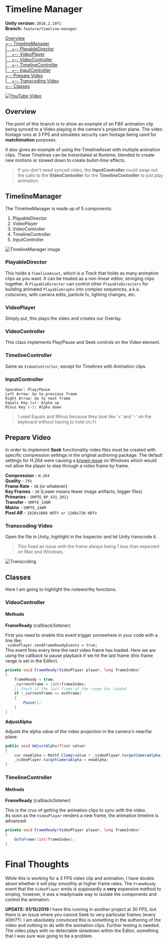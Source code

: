 # Timeline Manager

**Unity version:** `2018.2.19f1`  
**Branch:** `feature/timeline-manager`  

[Overview](#overview)  
[+-- TimelineManager](#timelinemanager)  
[|&nbsp;&nbsp;&nbsp; +-- PlayableDirector](#playabledirector)  
[|&nbsp;&nbsp;&nbsp; +-- VideoPlayer](#videoplayer)  
[|&nbsp;&nbsp;&nbsp; +-- VideoController](#videocontroller)  
[|&nbsp;&nbsp;&nbsp; +-- TimelineController](#timelinecontroller)  
[|&nbsp;&nbsp;&nbsp; +-- InputController](#inputcontroller)  
[+-- Prepare Video](#prepare-video)  
[|&nbsp;&nbsp;&nbsp; +-- Transcoding Video](#transcoding-video)  
[+-- Classes](#classes)  

[![YouTube Video](https://i.ytimg.com/vi/1JF08DgxJKo/hqdefault.jpg)](https://youtu.be/1JF08DgxJKo)
## Overview

The point of this branch is to show an example of an FBX animation clip being
synced to a Video playing in the camera's projection plane.
The video footage runs at 3 FPS and simulates security cam footage being used
for **matchimation** purposes.

It also gives an example of using the TimelineAsset with multiple animation
clips.  These Timelines can be Instantiated at Runtime, blended to create new
motions or slowed down to create *bullet-time* effects.

> If you don't need synced video, the **InputController** could swap out the 
calls to the **VideoController** for the **TimelineController** to just play 
animation.

## TimelineManager

The TimelineManager is made up of 5 components:
1. PlayableDirector
1. VideoPlayer
1. VideoController
1. TimelineController
1. InputController

![TimelineManager image](Docs/TimelineManager.png)

### PlayableDirector
This holds a `TimelineAsset`, which is a _Track_ that holds as many animation
clips as you want. It can be treated as a non-linear editor, stringing clips
together.  A `PlayableDirector` can control other `PlayableDirectors` for
building animated `PlayableGraphs` into complex sequences, a.k.a. _cutscenes_,
with camera edits, particle fx, lighting changes, etc.

### VideoPlayer
Simply put, this plays the video and creates our Overlay.

### VideoController
This class implements Play/Pause and Seek controls on the Video element.

### TimelineController
Same as `VideoController`, except for Timelines with Animation clips.

### InputController
```
Spacebar: Play/Pause
Left Arrow: Go to previous frame
Right Arrow: Go to next frame
Equals Key (=): Alpha up
Minus Key (-): Alpha down
```
> I used Equals and Minus because they _look_ like '+' and '-' on the 
keyboard without having to hold `Shift`

## Prepare Video
In order to implement **Seek** functionality video files must be created with
specific compression settings in the original authoring package.
The default settings for H.264 were causing a 
[known issue]("https://forum.unity.com/threads/5-6-0b1-videoplayer-api-go-to-specific-frame.446507/#post-2888381")
on Windows which would not allow the player to step through a video frame by frame.

**Compression** - `H.264`  
**Quality** - `75%`  
**Frame Rate** - `30` (or whatever)  
**Key Frames** - `30` (Lower means fewer image artifacts, bigger files)  
**Primaries** - `SMPTE_RP_431_2011`  
**Transfer** - `SMPTE_240M`  
**Matrix** - `SMPTE_240M`  
**Pixel AR** - `1920x1080 HDTV or 1280x720 HDTV`  

### Transcoding Video
Open the file in Unity, highlight in the Inspector and let Unity transcode 
it.
> This fixed an issue with the frame always being 1 less than expected on
Mac and Windows.

![Transcoding](Docs/Transcode.png)

## Classes
Here I am going to highlight the noteworthy functions.

### VideoController
#### Methods

**FrameReady** (callback/listener)

First you need to enable this event trigger somewhere in your code with a line like:  
`_videoPlayer.sendFrameReadyEvents = true;`  
This event fires every time the next video frame has loaded. Here we are using
the callback to pause playback if we hit the last frame (this frame range is
set in the Editor).

```c#
private void FrameReady(VideoPlayer player, long frameIndex)
{
    frameReady = true;
    _currentFrame = (int)frameIndex;
    // Check if the last frame of the range has loaded
    if (_currentFrame == outFrame)
    {
        Pause();
    }
}
```

**AdjustAlpha**

Adjusts the alpha value of the video projection in the camera's near/far plane.

```c#
public void AdjustAlpha(float value)
{
    var newAlpha = Mathf.Clamp(value + _videoPlayer.targetCameraAlpha, 0, 1);
    _videoPlayer.targetCameraAlpha = newAlpha;
}
````

### TimelineController
#### Methods

**FrameReady** (callback/listener)

This is the crux of getting the animation clips to sync with the video.  
As soon as the `VideoPlayer` renders a new frame, the animation timeline is
advanced.

```c#
private void FrameReady(VideoPlayer player, long frameIndex)
{
    GoToFrame((int)frameIndex);
}
```

# Final Thoughts
While this is working for a 3 FPS video clip and animation, I have doubts
about whether it will play smoothly at higher frame rates.  The `FrameReady`
event that the `VideoPlayer` emits is supposedly a **very** expensive method
to employ, however, it was a readymade way to isolate the components and
control the animation.

**UPDATE:** **01/15/2019** I have this running in another project at 30 FPS, but there is an
issue where you cannot Seek to very particular frames (every 40th??).  I am
absolutely convinced this is something in the authoring of the video and 
nothing to do with the animation clips. Further testing is needed.
The video plays with no detectable slowdown within the Editor, something that
I was _sure_ was going to be a problem.

